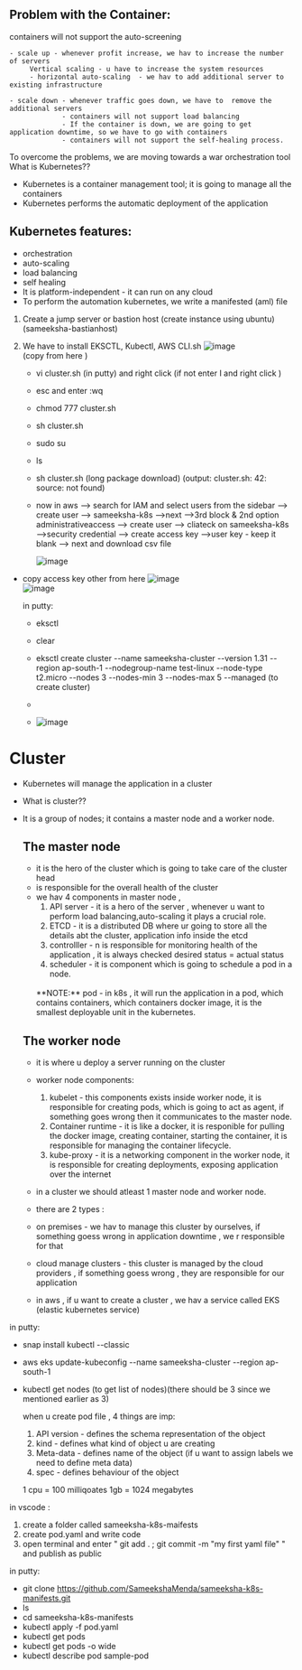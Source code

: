 Problem with the Container:
--------------------------
containers will not support the auto-screening
```
- scale up - whenever profit increase, we hav to increase the number of servers
     Vertical scaling - u have to increase the system resources
     - horizontal auto-scaling  - we hav to add additional server to existing infrastructure
```
```
- scale down - whenever traffic goes down, we have to  remove the additional servers
             - containers will not support load balancing
             - If the container is down, we are going to get application downtime, so we have to go with containers
             - containers will not support the self-healing process.
```
To overcome the problems, we are moving towards a war orchestration tool
<br>
What is Kubernetes??
+ Kubernetes is a container management tool; it is going to manage all the containers
+ Kubernetes performs the automatic deployment of the application

Kubernetes features:
---------------------
+ orchestration
+ auto-scaling
+ load balancing
+ self healing
+ It is platform-independent - it can run on any cloud
+ To perform the automation kubernetes, we write a manifested (aml) file


1. Create a jump server or bastion host  (create instance using ubuntu) (sameeksha-bastianhost)

2. We have to install EKSCTL, Kubectl, AWS CLI.sh
   ![image](https://github.com/user-attachments/assets/f1dbb659-26a0-4ddb-b82e-29524cc48be4) <br> (copy from here )
   - vi cluster.sh (in putty) and right click (if not enter I and right click )
   - esc and enter :wq
   - chmod 777 cluster.sh
   - sh cluster.sh
   - sudo su
   - ls
   - sh cluster.sh (long package download) (output: cluster.sh: 42: source: not found)
   - now in aws --> search for IAM and select users from the sidebar --> create user --> sameeksha-k8s -->next -->3rd block & 2nd option administrativeaccess --> create user --> cliateck on sameeksha-k8s -->security credential --> create access key -->user key - keep it blank --> next and download csv file

     ![image](https://github.com/user-attachments/assets/be8f6a57-e0c6-485f-bb64-cd212bec3ef4)
  - copy access key other from here
     ![image](https://github.com/user-attachments/assets/803d06cd-787f-42de-80e3-2c96c7972019)
    <br>
     ![image](https://github.com/user-attachments/assets/ef2754d6-0a68-4c75-964f-f279df0c8129)

     in putty:
     - eksctl
     - clear
     - eksctl create cluster --name sameeksha-cluster --version 1.31 --region ap-south-1 --nodegroup-name test-linux --node-type t2.micro --nodes 3 --nodes-min 3 --nodes-max 5 --managed  (to create cluster)
     - 
   
     - ![image](https://github.com/user-attachments/assets/a757acfc-6553-4bc3-a028-1eec04b04051)

Cluster
=======
- Kubernetes will manage the application in a cluster
- What is cluster??
- It is a group of nodes; it contains a master node and a worker node.
  
   The master node
   -----------
  - it is the hero of the cluster which is going to take care of the cluster head
  - is responsible for the overall health of the cluster
  - we hav 4 components in master node ,
    1. API server - it is a hero of the server , whenever u want to perform load balancing,auto-scaling it plays a crucial role.
    2. ETCD - it is a distributed DB where ur going to store all the details abt the cluster, application info inside the etcd
    3. controlller - n is responsible for monitoring health of the application , it is always checked  desired status = actual status
    4. scheduler - it is component which is going to schedule a pod in a node.
    <br>
    **NOTE:** pod - in k8s , it will run the application in a pod, which contains containers, which containers docker image, it is the smallest deployable unit in  the kubernetes.
  
   The worker node
   -----------
  - it is where u deploy a server running on the cluster
  - worker node components:
    1. kubelet - this components exists inside worker node, it is responsible for creating pods, which is going to act as agent, if something goes wrong then it communicates to the master node.
    2. Container runtime - it is like a docker, it is responible for pulling the docker image, creating container, starting the container, it is responsible for managing the container lifecycle.
    3. kube-proxy - it is a networking component in the worker node, it is responsible for creating deployments, exposing application over the internet
 
  - in a cluster we should atleast 1 master node and worker node.
  - there are 2 types :
  - on premises - we hav to manage this cluster by ourselves, if something goess wrong in application downtime , we r responsible for that
  - cloud manage clusters - this cluster is managed by the cloud providers , if something goess wrong , they are responsible for our application
  - in aws , if u want to create a cluster , we hav a service called EKS (elastic kubernetes service)

 in putty:
 
  - snap install kubectl --classic
  - aws eks update-kubeconfig --name sameeksha-cluster --region ap-south-1
  - kubectl get nodes (to get list of nodes)(there should be 3 since we mentioned earlier as 3)

     when u create pod file , 4 things are imp:
    1. API version - defines the schema representation of the object
    2. kind - defines what kind of object u are creating
    3. Meta-data - defines name of the object (if u want to assign labels we need to define meta data)
    4. spec - defines behaviour of the object
   
    1 cpu = 100 milliqoates
    1gb = 1024 megabytes

    
in vscode :

1. create a folder called sameeksha-k8s-maifests
2. create pod.yaml and write code
3. open terminal and enter  " git add . ; git commit -m "my first yaml file" " and publish as public

   
in putty:

- git clone https://github.com/SameekshaMenda/sameeksha-k8s-manifests.git
- ls
- cd sameeksha-k8s-manifests
- kubectl apply -f pod.yaml
- kubectl get pods
-  kubectl get pods -o wide
-  kubectl describe pod sample-pod


